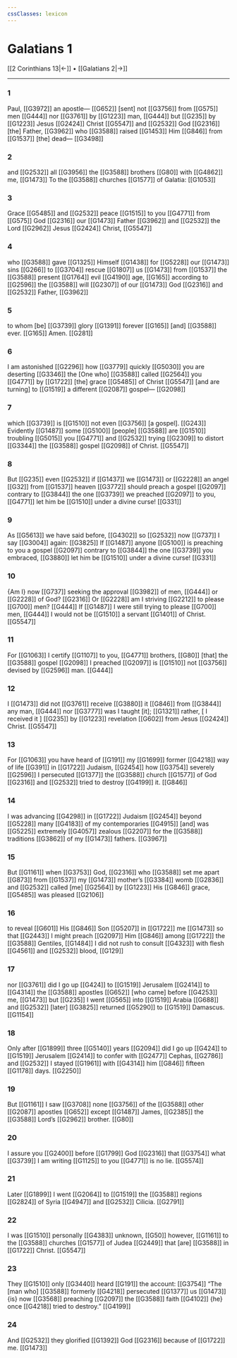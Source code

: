 ```yaml
---
cssClasses: lexicon
---
```


# Galatians 1

[[2 Corinthians 13|←]] • [[Galatians 2|→]]

---

### 1
Paul, [[G3972]] an apostle— [[G652]] [sent] not [[G3756]] from [[G575]] men [[G444]] nor [[G3761]] by [[G1223]] man, [[G444]] but [[G235]] by [[G1223]] Jesus [[G2424]] Christ [[G5547]] and [[G2532]] God [[G2316]] [the] Father, [[G3962]] who [[G3588]] raised [[G1453]] Him [[G846]] from [[G1537]] [the] dead— [[G3498]]

### 2
and [[G2532]] all [[G3956]] the [[G3588]] brothers [[G80]] with [[G4862]] me, [[G1473]] To the [[G3588]] churches [[G1577]] of Galatia: [[G1053]]

### 3
Grace [[G5485]] and [[G2532]] peace [[G1515]] to you [[G4771]] from [[G575]] God [[G2316]] our [[G1473]] Father [[G3962]] and [[G2532]] the Lord [[G2962]] Jesus [[G2424]] Christ, [[G5547]]

### 4
who [[G3588]] gave [[G1325]] Himself [[G1438]] for [[G5228]] our [[G1473]] sins [[G266]] to [[G3704]] rescue [[G1807]] us [[G1473]] from [[G1537]] the [[G3588]] present [[G1764]] evil [[G4190]] age, [[G165]] according to [[G2596]] the [[G3588]] will [[G2307]] of our [[G1473]] God [[G2316]] and [[G2532]] Father, [[G3962]]

### 5
to whom [be] [[G3739]] glory [[G1391]] forever [[G165]] [and] [[G3588]] ever. [[G165]] Amen. [[G281]]

### 6
I am astonished [[G2296]] how [[G3779]] quickly [[G5030]] you are deserting [[G3346]] the [One who] [[G3588]] called [[G2564]] you [[G4771]] by [[G1722]] [the] grace [[G5485]] of Christ [[G5547]] [and are turning] to [[G1519]] a different [[G2087]] gospel— [[G2098]]

### 7
which [[G3739]] is [[G1510]] not even [[G3756]] [a gospel]. [[G243]] Evidently [[G1487]] some [[G5100]] [people] [[G3588]] are [[G1510]] troubling [[G5015]] you [[G4771]] and [[G2532]] trying [[G2309]] to distort [[G3344]] the [[G3588]] gospel [[G2098]] of Christ. [[G5547]]

### 8
But [[G235]] even [[G2532]] if [[G1437]] we [[G1473]] or [[G2228]] an angel [[G32]] from [[G1537]] heaven [[G3772]] should preach a gospel [[G2097]] contrary to [[G3844]] the one [[G3739]] we preached [[G2097]] to you, [[G4771]] let him be [[G1510]] under a divine curse! [[G331]]

### 9
As [[G5613]] we have said before, [[G4302]] so [[G2532]] now [[G737]] I say [[G3004]] again: [[G3825]] If [[G1487]] anyone [[G5100]] is preaching to you a gospel [[G2097]] contrary to [[G3844]] the one [[G3739]] you embraced, [[G3880]] let him be [[G1510]] under a divine curse! [[G331]]

### 10
{Am I} now [[G737]] seeking the approval [[G3982]] of men, [[G444]] or [[G2228]] of God? [[G2316]] Or [[G2228]] am I striving [[G2212]] to please [[G700]] men? [[G444]] If [[G1487]] I were still trying to please [[G700]] men, [[G444]] I would not be [[G1510]] a servant [[G1401]] of Christ. [[G5547]]

### 11
For [[G1063]] I certify [[G1107]] to you, [[G4771]] brothers, [[G80]] [that] the [[G3588]] gospel [[G2098]] I preached [[G2097]] is [[G1510]] not [[G3756]] devised by [[G2596]] man. [[G444]]

### 12
I [[G1473]] did not [[G3761]] receive [[G3880]] it [[G846]] from [[G3844]] any man, [[G444]] nor [[G3777]] was I taught [it]; [[G1321]] rather, [ I received it ] [[G235]] by [[G1223]] revelation [[G602]] from Jesus [[G2424]] Christ. [[G5547]]

### 13
For [[G1063]] you have heard of [[G191]] my [[G1699]] former [[G4218]] way of life [[G391]] in [[G1722]] Judaism, [[G2454]] how [[G3754]] severely [[G2596]] I persecuted [[G1377]] the [[G3588]] church [[G1577]] of God [[G2316]] and [[G2532]] tried to destroy [[G4199]] it. [[G846]]

### 14
I was advancing [[G4298]] in [[G1722]] Judaism [[G2454]] beyond [[G5228]] many [[G4183]] of my contemporaries [[G4915]] [and] was [[G5225]] extremely [[G4057]] zealous [[G2207]] for the [[G3588]] traditions [[G3862]] of my [[G1473]] fathers. [[G3967]]

### 15
But [[G1161]] when [[G3753]] God, [[G2316]] who [[G3588]] set me apart [[G873]] from [[G1537]] my [[G1473]] mother’s [[G3384]] womb [[G2836]] and [[G2532]] called [me] [[G2564]] by [[G1223]] His [[G846]] grace, [[G5485]] was pleased [[G2106]]

### 16
to reveal [[G601]] His [[G846]] Son [[G5207]] in [[G1722]] me [[G1473]] so that [[G2443]] I might preach [[G2097]] Him [[G846]] among [[G1722]] the [[G3588]] Gentiles, [[G1484]] I did not rush to consult [[G4323]] with flesh [[G4561]] and [[G2532]] blood, [[G129]]

### 17
nor [[G3761]] did I go up [[G424]] to [[G1519]] Jerusalem [[G2414]] to [[G4314]] the [[G3588]] apostles [[G652]] [who came] before [[G4253]] me, [[G1473]] but [[G235]] I went [[G565]] into [[G1519]] Arabia [[G688]] and [[G2532]] [later] [[G3825]] returned [[G5290]] to [[G1519]] Damascus. [[G1154]]

### 18
Only after [[G1899]] three [[G5140]] years [[G2094]] did I go up [[G424]] to [[G1519]] Jerusalem [[G2414]] to confer with [[G2477]] Cephas, [[G2786]] and [[G2532]] I stayed [[G1961]] with [[G4314]] him [[G846]] fifteen [[G1178]] days. [[G2250]]

### 19
But [[G1161]] I saw [[G3708]] none [[G3756]] of the [[G3588]] other [[G2087]] apostles [[G652]] except [[G1487]] James, [[G2385]] the [[G3588]] Lord’s [[G2962]] brother. [[G80]]

### 20
I assure you [[G2400]] before [[G1799]] God [[G2316]] that [[G3754]] what [[G3739]] I am writing [[G1125]] to you [[G4771]] is no lie. [[G5574]]

### 21
Later [[G1899]] I went [[G2064]] to [[G1519]] the [[G3588]] regions [[G2824]] of Syria [[G4947]] and [[G2532]] Cilicia. [[G2791]]

### 22
I was [[G1510]] personally [[G4383]] unknown, [[G50]] however, [[G1161]] to the [[G3588]] churches [[G1577]] of Judea [[G2449]] that [are] [[G3588]] in [[G1722]] Christ. [[G5547]]

### 23
They [[G1510]] only [[G3440]] heard [[G191]] the account: [[G3754]] “The [man who] [[G3588]] formerly [[G4218]] persecuted [[G1377]] us [[G1473]] {is} now [[G3568]] preaching [[G2097]] the [[G3588]] faith [[G4102]] {he} once [[G4218]] tried to destroy.” [[G4199]]

### 24
And [[G2532]] they glorified [[G1392]] God [[G2316]] because of [[G1722]] me. [[G1473]]

